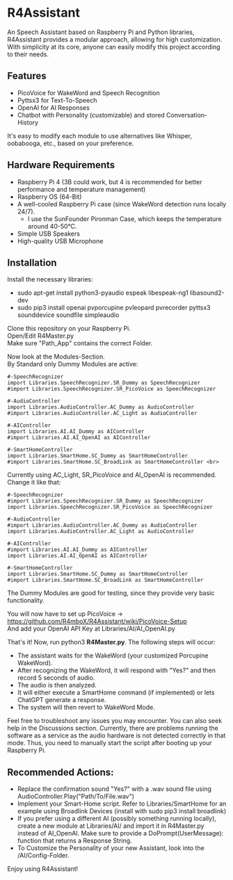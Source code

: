 # R4Assistant
An Speech Assistant based on Raspberry Pi and Python libraries, R4Assistant provides a modular approach, allowing for high customization. With simplicity at its core, anyone can easily modify this project according to their needs.<br>

## Features
* PicoVoice for WakeWord and Speech Recognition
* Pyttsx3 for Text-To-Speech
* OpenAI for AI Responses
* Chatbot with Personality (customizable) and stored Conversation-History <br>

It's easy to modify each module to use alternatives like Whisper, oobabooga, etc., based on your preference.

## Hardware Requirements
* Raspberry Pi 4 (3B could work, but 4 is recommended for better performance and temperature management)
* Raspberry OS (64-Bit)
* A well-cooled Raspberry Pi case (since WakeWord detection runs locally 24/7).
  - I use the SunFounder Pironman Case, which keeps the temperature around 40-50°C.
* Simple USB Speakers
* High-quality USB Microphone

## Installation
Install the necessary libraries:
* sudo apt-get install python3-pyaudio espeak libespeak-ng1 libasound2-dev
* sudo pip3 install openai pvporcupine pvleopard pvrecorder pyttsx3 sounddevice soundfile simpleaudio <br>

Clone this repository on your Raspberry Pi.<br>
Open/Edit R4Master.py <br>
Make sure "Path_App" contains the correct Folder. <br>

Now look at the Modules-Section. <br>
By Standard only Dummy Modules are active: <br>
```
#-SpeechRecognizer
import Libraries.SpeechRecognizer.SR_Dummy as SpeechRecognizer
#import Libraries.SpeechRecognizer.SR_PicoVoice as SpeechRecognizer

#-AudioController
import Libraries.AudioController.AC_Dummy as AudioController
#import Libraries.AudioController.AC_Light as AudioController

#-AIController
import Libraries.AI.AI_Dummy as AIController
#import Libraries.AI.AI_OpenAI as AIController

#-SmartHomeController
import Libraries.SmartHome.SC_Dummy as SmartHomeController
#import Libraries.SmartHome.SC_BroadLink as SmartHomeController <br>
```

Currently using AC_Light, SR_PicoVoice and AI_OpenAI is recommended. <br>
Change it like that:

```
#-SpeechRecognizer
#import Libraries.SpeechRecognizer.SR_Dummy as SpeechRecognizer
import Libraries.SpeechRecognizer.SR_PicoVoice as SpeechRecognizer

#-AudioController
#import Libraries.AudioController.AC_Dummy as AudioController
import Libraries.AudioController.AC_Light as AudioController

#-AIController
#import Libraries.AI.AI_Dummy as AIController
import Libraries.AI.AI_OpenAI as AIController

#-SmartHomeController
import Libraries.SmartHome.SC_Dummy as SmartHomeController
#import Libraries.SmartHome.SC_BroadLink as SmartHomeController
```

The Dummy Modules are good for testing, since they provide very basic functionality. <br>

You will now have to set up PicoVoice -> https://github.com/R4mboX/R4Assistant/wiki/PicoVoice-Setup <br>
And add your OpenAI API Key at Libraries/AI/AI_OpenAI.py <br>

That's it! Now, run python3 **R4Master.py**. The following steps will occur: <br>

* The assistant waits for the WakeWord (your customized Porcupine WakeWord).
* After recognizing the WakeWord, it will respond with "Yes?" and then record 5 seconds of audio.
* The audio is then analyzed.
* It will either execute a SmartHome command (if implemented) or lets ChatGPT generate a response.
* The system will then revert to WakeWord Mode. <br>

Feel free to troubleshoot any issues you may encounter. You can also seek help in the Discussions section. Currently, there are problems running the software as a service as the audio hardware is not detected correctly in that mode. Thus, you need to manually start the script after booting up your Raspberry Pi.<br>

## Recommended Actions:
* Replace the confirmation sound "Yes?" with a .wav sound file using AudioController.Play("Path/To/File.wav")
* Implement your Smart-Home script. Refer to Libraries/SmartHome for an example using Broadlink Devices (install with sudo pip3 install broadlink)
* If you prefer using a different AI (possibly something running locally), create a new module at Libraries/AI/ and import it in R4Master.py instead of AI_OpenAI. Make sure to provide a DoPrompt(UserMessage): function that returns a Response String.
* To Customize the Personality of your new Assistant, look into the /AI/Config-Folder.<br>

Enjoy using R4Assistant!
